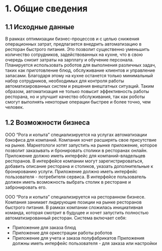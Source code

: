 # 1. Общие сведения
 
## 1.1 Исходные данные
В рамках оптимизации бизнес-процессов и с целью снижения операционных затрат, предлагается внедрить автоматизацию в ресторан быстрого питания. Это позволит существенно уменьшить количество сотрудников, задействованных на кухне, что в свою очередь снизит затраты на зарплату и обучение персонала. 
Планируется использовать роботов для выполнения различных задач, таких как приготовление блюд, обслуживание клиентов и управление запасами. Благодаря этому на кухне останется только минимальный набор сотрудников, необходимых для контроля работы автоматизированных систем и решения внештатных ситуаций. 
Таким образом, автоматизация не только повысит эффективность работы ресторана, но и улучшит качество обслуживания, так как роботы смогут выполнять некоторые операции быстрее и более точно, чем человек.

## 1.2 Возможности бизнеса
ООО “Рога и копыта” специализируется на услугах автоматизации бэкофиса для компаний. Компания хочет расширять свое присутствие на рынке. Маркетологи хотят запустить на рынке приложение, которое позволит заказывать и бронировать столики в ресторанах онлайн.
Приложение должно иметь интерфейс для компаний-владельцев ресторанов. В интерфейсе компании могут зарегистрироваться, добавить описание ресторана и столиков, указать дополнительные к бронированию услуги. Приложение должно иметь интерфейс пользователя - потребителя сервиса. В интерфейсе пользователь должен иметь возможность выбрать столик в ресторане и забронировать его.

ООО “Рога и копыта” специализируется на ресторанном бизнесе. Компания занимает лидирующие позиции на рынке ресторанов быстрого питания. В рамках компании сложилась инициативная команда, которая смотрит в будущее и хочет запустить полностью автоматизированный ресторан.
Система включает себя:
- Приложение для заказа блюд
- Приложение для оркестрации работы роботов
- Приложение для учета и заказа полуфабрикатов
Приложения должны иметь интерфейс пользователя - для заказа или настройки 
